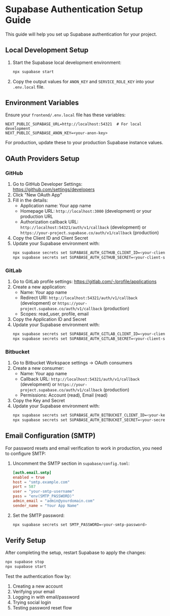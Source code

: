 # Supabase Authentication Setup Guide

This guide will help you set up Supabase authentication for your project.

## Local Development Setup

1. Start the Supabase local development environment:
   ```bash
   npx supabase start
   ```

2. Copy the output values for `ANON_KEY` and `SERVICE_ROLE_KEY` into your `.env.local` file.

## Environment Variables

Ensure your `frontend/.env.local` file has these variables:
```
NEXT_PUBLIC_SUPABASE_URL=http://localhost:54321  # For local development
NEXT_PUBLIC_SUPABASE_ANON_KEY=<your-anon-key>
```

For production, update these to your production Supabase instance values.

## OAuth Providers Setup

### GitHub

1. Go to GitHub Developer Settings: https://github.com/settings/developers
2. Click "New OAuth App"
3. Fill in the details:
   - Application name: Your app name
   - Homepage URL: `http://localhost:3000` (development) or your production URL
   - Authorization callback URL: `http://localhost:54321/auth/v1/callback` (development) or `https://your-project.supabase.co/auth/v1/callback` (production)
4. Copy the Client ID and Client Secret
5. Update your Supabase environment with:
   ```bash
   npx supabase secrets set SUPABASE_AUTH_GITHUB_CLIENT_ID=<your-client-id>
   npx supabase secrets set SUPABASE_AUTH_GITHUB_SECRET=<your-client-secret>
   ```

### GitLab

1. Go to GitLab profile settings: https://gitlab.com/-/profile/applications
2. Create a new application:
   - Name: Your app name
   - Redirect URI: `http://localhost:54321/auth/v1/callback` (development) or `https://your-project.supabase.co/auth/v1/callback` (production)
   - Scopes: read_user, profile, email
3. Copy the Application ID and Secret
4. Update your Supabase environment with:
   ```bash
   npx supabase secrets set SUPABASE_AUTH_GITLAB_CLIENT_ID=<your-client-id>
   npx supabase secrets set SUPABASE_AUTH_GITLAB_SECRET=<your-client-secret>
   ```

### Bitbucket

1. Go to Bitbucket Workspace settings → OAuth consumers
2. Create a new consumer:
   - Name: Your app name
   - Callback URL: `http://localhost:54321/auth/v1/callback` (development) or `https://your-project.supabase.co/auth/v1/callback` (production)
   - Permissions: Account (read), Email (read)
3. Copy the Key and Secret
4. Update your Supabase environment with:
   ```bash
   npx supabase secrets set SUPABASE_AUTH_BITBUCKET_CLIENT_ID=<your-key>
   npx supabase secrets set SUPABASE_AUTH_BITBUCKET_SECRET=<your-secret>
   ```

## Email Configuration (SMTP)

For password resets and email verification to work in production, you need to configure SMTP:

1. Uncomment the SMTP section in `supabase/config.toml`:
   ```toml
   [auth.email.smtp]
   enabled = true
   host = "smtp.example.com"
   port = 587
   user = "your-smtp-username"
   pass = "env(SMTP_PASSWORD)"
   admin_email = "admin@yourdomain.com"
   sender_name = "Your App Name"
   ```

2. Set the SMTP password:
   ```bash
   npx supabase secrets set SMTP_PASSWORD=<your-smtp-password>
   ```

## Verify Setup

After completing the setup, restart Supabase to apply the changes:

```bash
npx supabase stop
npx supabase start
```

Test the authentication flow by:
1. Creating a new account
2. Verifying your email
3. Logging in with email/password
4. Trying social login
5. Testing password reset flow 
